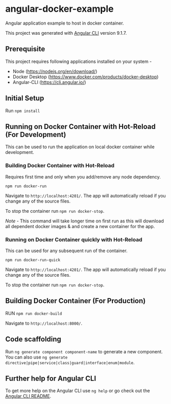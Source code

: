 # angular-docker-example
Angular application example to host in docker container.

This project was generated with [Angular CLI](https://github.com/angular/angular-cli) version 9.1.7.

## Prerequisite
This project requires following applications installed on your system -
- Node (https://nodejs.org/en/download/)
- Docker Desktop (https://www.docker.com/products/docker-desktop)
- Angular-CLI (https://cli.angular.io/)

## Initial Setup
Run `npm install`

## Running on Docker Container with Hot-Reload (For Development)
This can be used to run the application on local docker container while development.

### Building Docker Container with Hot-Reload
Requires first time and only when you add/remove any node dependency.

`npm run docker-run`

Navigate to `http://localhost:4201/`. The app will automatically reload if you change any of the source files.

To stop the container run `npm run docker-stop`.

*Note -* This command will take longer time on first run as this will download all dependent docker images & and create a new container for the app.

### Running on Docker Container quickly with Hot-Reload
This can be used for any subsequent run of the container.

`npm run docker-run-quick`

Navigate to `http://localhost:4201/`. The app will automatically reload if you change any of the source files.

To stop the container run `npm run docker-stop`.

## Building Docker Container (For Production)

RUN `npm run docker-build`

Navigate to `http://localhost:8000/`.

## Code scaffolding

Run `ng generate component component-name` to generate a new component. You can also use `ng generate directive|pipe|service|class|guard|interface|enum|module`.

## Further help for Angular CLI

To get more help on the Angular CLI use `ng help` or go check out the [Angular CLI README](https://github.com/angular/angular-cli/blob/master/README.md).
